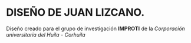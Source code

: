 # DISEÑO DE JUAN LIZCANO.
Diseño creado para el grupo de investigación **IMPROTI** de la *Corporación universitaria del Huila - Corhuila*

